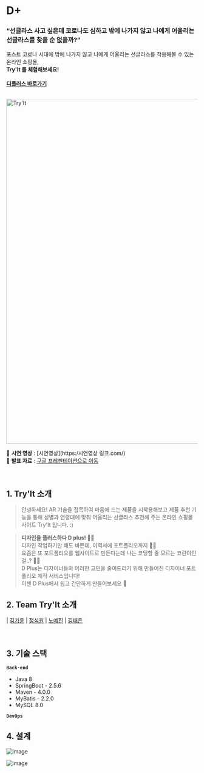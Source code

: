 
# D+ 

### **“선글라스 사고 싶은데 코로나도 심하고 밖에 나가지 않고 나에게 어울리는 선글라스를 찾을 순 없을까?”**

포스트 코로나 시대에 밖에 나가지 않고 나에게 어울리는 선글라스를 착용해볼 수 있는 온라인 쇼핑몰, <br>
**Try'It 를 체험해보세요!<br><br/>
[디플러스 바로가기](https://tryit-project-demo.herokuapp.com/)**<br>

<br>
<img width="905" alt="Try'It" src="![image](https://user-images.githubusercontent.com/87018762/162675954-09f5bd07-6a2b-4a47-9726-2eb5ee3a4339.png)">

📌 **시연 영상** : [시연영상](https:/시연영상 링크.com/) <br>
📌 **발표 자료** : [구글 프레젠테이션으로 이동](https://docs.google.com/presentation/d/1xCenUsrP4Z9viViijuJoPINi8czuDQNlqfq0nASoMXg/edit#slide=id.p1)

<br>

## 1. Try'It 소개<br/>
> 안녕하세요! AR 기술을 접목하여 마음에 드는 제품을 시착용해보고 제품 추천 기능을 통해 성별과 연령대에 맞춰 어울리는 선글라스 추천해 주는 온라인 쇼핑몰 사이트 Try'It 입니다. :)<br/>

> **디자인을 플러스하다 D plus! 👩‍🎨**<br/>
디자인 작업하기만 해도 바쁜데, 이력서에 포트폴리오까지 🤦‍♀️ <br/>
요즘은 또 포트폴리오를 웹사이트로 만든다는데 나는 코딩할 줄 모르는 코린이인걸..? 😮‍💨<br/>
D Plus는 디자이너들의 이러한 고민을 줄여드리기 위해 만들어진 디자이너 포트폴리오 제작 서비스입니다!<br/>
이젠 D Plus에서 쉽고 간단하게 만들어보세요 🥳<br/>
>

## 2. Team Try'It 소개
|  [김기윤](https://github.com/Allaccpet12)  |  [정석원](https://github.com/ReeedWoood)  |  [노예진](https://github.com/NohYeaJin) | [김태은](https://github.com/taeeun2)

<br>

## 3. 기술 스택
**`Back-end`**
- Java 8 
- SpringBoot - 2.5.6
- Maven - 4.0.0
- MyBatis - 2.2.0
- MySQL 8.0

**`DevOps`**

## 4. 설계
![image](https://user-images.githubusercontent.com/87018762/162679448-f8e5171b-95f4-40d8-8852-3ab5b0a2e0de.png)

![image](https://user-images.githubusercontent.com/87018762/162679419-da103470-83c7-471c-ab48-e0edad70a065.png)

